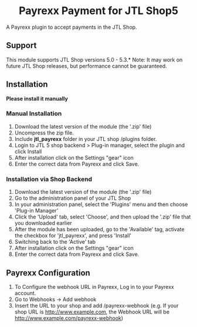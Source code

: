 <h1 align="center">Payrexx Payment for JTL Shop5</h1>

A Payrexx plugin to accept payments in the JTL Shop.

## Support
This module supports JTL Shop versions 5.0 - 5.3.*
Note: It may work on future JTL Shop releases, but performance cannot be guaranteed.

## Installation
**Please install it manually**
### Manual Installation
1. Download the latest version of the module (the '.zip' file)
2. Uncompress the zip file.
3. Include **jtl_payrexx** folder in your JTL shop /plugins folder.
4. Login to JTL 5 shop backend > Plug-in manager, select the plugin and click Install
5. After installation click on the Settings "gear" icon
6. Enter the correct data from Payrexx and click Save.

### Installation via Shop Backend
1. Download the latest version of the module (the '.zip' file)
2. Go to the administration panel of your JTL Shop
3. In your administration panel, select the 'Plugins' menu and then choose 'Plug-in Manager'
4. Click the 'Upload' tab, select 'Choose', and then upload the '.zip' file that you downloaded earlier
5. After the module has been uploaded, go to the 'Available' tag, activate the checkbox for 'jtl_payrexx', and press 'Install'
6. Switching back to the 'Active' tab 
7. After installation click on the Settings "gear" icon
8. Enter the correct data from Payrexx and click Save.

## Payrexx Configuration
 1. To Configure the webhook URL in Payrexx, Log in to your Payrexx account.
 2. Go to Webhooks -> Add webhook
 3. Insert the URL to your shop and add /payrexx-webhook (e.g. If your shop URL is http://www.example.com, the Webhook URL will be http://www.example.com/payrexx-webhook)
